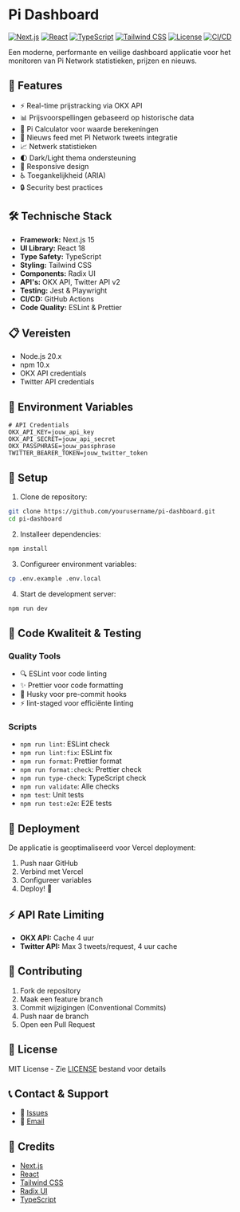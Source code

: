 # Pi Dashboard

[![Next.js](https://img.shields.io/badge/Next.js-15.0-black?style=flat-square&logo=next.js)](https://nextjs.org/)
[![React](https://img.shields.io/badge/React-18.0-blue?style=flat-square&logo=react)](https://reactjs.org/)
[![TypeScript](https://img.shields.io/badge/TypeScript-5.0-blue?style=flat-square&logo=typescript)](https://www.typescriptlang.org/)
[![Tailwind CSS](https://img.shields.io/badge/Tailwind-3.0-38B2AC?style=flat-square&logo=tailwind-css)](https://tailwindcss.com)
[![License](https://img.shields.io/badge/License-MIT-yellow.svg?style=flat-square)](LICENSE)
[![CI/CD](https://img.shields.io/badge/CI%2FCD-GitHub_Actions-2088FF?style=flat-square&logo=github-actions)](https://github.com/features/actions)

Een moderne, performante en veilige dashboard applicatie voor het monitoren van Pi Network statistieken, prijzen en nieuws.

## 🚀 Features

- ⚡️ Real-time prijstracking via OKX API
- 📊 Prijsvoorspellingen gebaseerd op historische data
- 🧮 Pi Calculator voor waarde berekeningen
- 📰 Nieuws feed met Pi Network tweets integratie
- 📈 Netwerk statistieken
- 🌓 Dark/Light thema ondersteuning
- 📱 Responsive design
- ♿️ Toegankelijkheid (ARIA)
- 🔒 Security best practices

## 🛠️ Technische Stack

- **Framework:** Next.js 15
- **UI Library:** React 18
- **Type Safety:** TypeScript
- **Styling:** Tailwind CSS
- **Components:** Radix UI
- **API's:** OKX API, Twitter API v2
- **Testing:** Jest & Playwright
- **CI/CD:** GitHub Actions
- **Code Quality:** ESLint & Prettier

## 📋 Vereisten

- Node.js 20.x
- npm 10.x
- OKX API credentials
- Twitter API credentials

## 🔑 Environment Variables

```env
# API Credentials
OKX_API_KEY=jouw_api_key
OKX_API_SECRET=jouw_api_secret
OKX_PASSPHRASE=jouw_passphrase
TWITTER_BEARER_TOKEN=jouw_twitter_token
```

## 🚀 Setup

1. Clone de repository:
```bash
git clone https://github.com/yourusername/pi-dashboard.git
cd pi-dashboard
```

2. Installeer dependencies:
```bash
npm install
```

3. Configureer environment variables:
```bash
cp .env.example .env.local
```

4. Start de development server:
```bash
npm run dev
```

## 🧪 Code Kwaliteit & Testing

### Quality Tools
- 🔍 ESLint voor code linting
- ✨ Prettier voor code formatting
- 🐶 Husky voor pre-commit hooks
- ⚡️ lint-staged voor efficiënte linting

### Scripts
- `npm run lint`: ESLint check
- `npm run lint:fix`: ESLint fix
- `npm run format`: Prettier format
- `npm run format:check`: Prettier check
- `npm run type-check`: TypeScript check
- `npm run validate`: Alle checks
- `npm test`: Unit tests
- `npm run test:e2e`: E2E tests

## 🚀 Deployment

De applicatie is geoptimaliseerd voor Vercel deployment:

1. Push naar GitHub
2. Verbind met Vercel
3. Configureer variables
4. Deploy! 🎉

## ⚡️ API Rate Limiting

- **OKX API:** Cache 4 uur
- **Twitter API:** Max 3 tweets/request, 4 uur cache

## 🤝 Contributing

1. Fork de repository
2. Maak een feature branch
3. Commit wijzigingen (Conventional Commits)
4. Push naar de branch
5. Open een Pull Request

## 📄 License

MIT License - Zie [LICENSE](LICENSE) bestand voor details

## 📞 Contact & Support

- 🐛 [Issues](https://github.com/yourusername/pi-dashboard/issues)
- 📧 [Email](mailto:contact@example.com)

## 🙏 Credits

- [Next.js](https://nextjs.org/)
- [React](https://reactjs.org/)
- [Tailwind CSS](https://tailwindcss.com/)
- [Radix UI](https://www.radix-ui.com/)
- [TypeScript](https://www.typescriptlang.org/)
